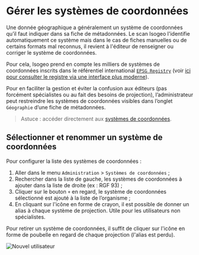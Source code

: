 # Gérer les systèmes de coordonnées

Une donnée géographique a généralement un système de coordonnées qu’il faut indiquer dans sa fiche de métadonnées. Le scan Isogeo l'identifie automatiquement ce système mais dans le cas de fiches manuelles ou de certains formats mal reconnus, il revient à l'éditeur de renseigner ou corriger le système de coordonnées.

Pour cela, Isogeo prend en compte les milliers de systèmes de coordonnées inscrits dans le référentiel international [`EPSG Registry`](http://www.epsg-registry.org/) (voir [ici pour consulter le registre via une interface plus moderne](http://epsg.io/)).

Pour en faciliter la gestion et éviter la confusion aux éditeurs (pas forcément spécialistes ou au fait des besoins de projection), l’administrateur peut restreindre les systèmes de coordonnées visibles dans l’onglet `Géographie` d’une fiche de métadonnées.

> Astuce : accéder directement aux [systèmes de coordonnées](https://app.isogeo.com/admin/coordinate-systems).

## Sélectionner et renommer un système de coordonnées

Pour configurer la liste des systèmes de coordonnées :

1.	Aller dans le menu `Administration` > `Systèmes de coordonnées` ;
2.	Rechercher dans la liste de gauche, les systèmes de coordonnées à ajouter dans la liste de droite (ex : RGF 93) ;
3.	Cliquer sur le bouton `+` en regard, le système de coordonnées sélectionné est ajouté à la liste de l’organisme ;
4.	En cliquant sur l'icône en forme de crayon, il est possible de donner un alias à chaque système de projection. Utile pour les utilisateurs non spécialistes.

Pour retirer un système de coordonnées, il suffit de cliquer sur l'icône en forme de poubelle en regard de chaque projection (l'alias est perdu).

![Nouvel utilisateur](/fr/images/adm_srs_add.gif "Inviter un nouvel utilisateur")
